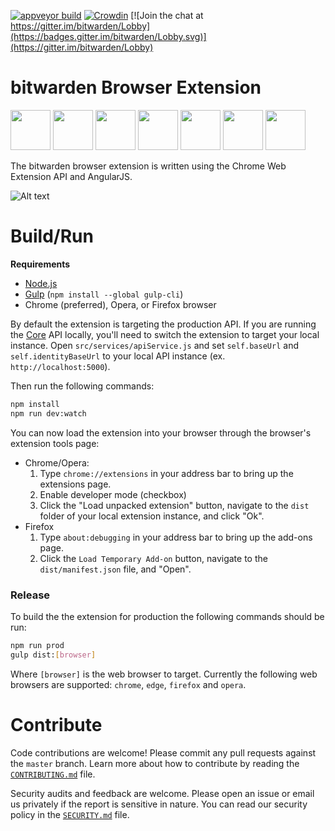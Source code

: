 [![appveyor build](https://ci.appveyor.com/api/projects/status/github/bitwarden/browser?branch=master&svg=true)](https://ci.appveyor.com/project/bitwarden/browser)
[![Crowdin](https://d322cqt584bo4o.cloudfront.net/bitwarden-browser/localized.svg)](https://crowdin.com/project/bitwarden-browser)
[![Join the chat at https://gitter.im/bitwarden/Lobby](https://badges.gitter.im/bitwarden/Lobby.svg)](https://gitter.im/bitwarden/Lobby)

# bitwarden Browser Extension

<a href="https://chrome.google.com/webstore/detail/bitwarden-free-password-m/nngceckbapebfimnlniiiahkandclblb" target="_blank"><img src="https://imgur.com/3C4iKO0.png" width="64" height="64"></a>
<a href="https://addons.mozilla.org/firefox/addon/bitwarden-password-manager/" target="_blank"><img src="http://imgur.com/JXP9jir.png" width="64" height="64"></a>
<a href="https://www.microsoft.com/store/p/bitwarden-free-password-manager/9p6kxl0svnnl" target="_blank"><img src="https://imgur.com/RlmwPGO.png" width="64" height="64"></a>
<a href="https://addons.opera.com/extensions/details/bitwarden-free-password-manager/" target="_blank"><img src="http://imgur.com/nSJ9htU.png" width="64" height="64"></a>
<a href="https://chrome.google.com/webstore/detail/bitwarden-free-password-m/nngceckbapebfimnlniiiahkandclblb" target="_blank"><img src="https://imgur.com/j8qsZ5q.png" width="64" height="64"></a>
<a href="https://brave.com/" target="_blank"><img src="https://imgur.com/bWzsEN8.png" width="64" height="64"></a>
<a href="https://addons.mozilla.org/firefox/addon/bitwarden-password-manager/" target="_blank"><img src="https://imgur.com/uhb8M86.png" width="64" height="64"></a>

The bitwarden browser extension is written using the Chrome Web Extension API and AngularJS.

![Alt text](http://imgur.com/C9p87nk.png "My Vault")

# Build/Run

**Requirements**

- [Node.js](https://nodejs.org/en/)
- [Gulp](http://gulpjs.com/) (`npm install --global gulp-cli`)
- Chrome (preferred), Opera, or Firefox browser

By default the extension is targeting the production API. If you are running the [Core](https://github.com/bitwarden/core) API locally, you'll need to switch the extension to target your local instance. Open `src/services/apiService.js` and set `self.baseUrl` and `self.identityBaseUrl` to your local API instance (ex. `http://localhost:5000`).

Then run the following commands:
```bash
npm install
npm run dev:watch
```

You can now load the extension into your browser through the browser's extension tools page:

- Chrome/Opera:
  1. Type `chrome://extensions` in your address bar to bring up the extensions page.
  2. Enable developer mode (checkbox)
  3. Click the "Load unpacked extension" button, navigate to the `dist` folder of your local extension instance, and click "Ok".
- Firefox
  1. Type `about:debugging` in your address bar to bring up the add-ons page.
  2. Click the `Load Temporary Add-on` button, navigate to the `dist/manifest.json` file, and "Open".

### Release

To build the the extension for production the following commands should be run:

```bash
npm run prod
gulp dist:[browser]
```

Where `[browser]` is the web browser to target. Currently the following web browsers are supported: `chrome`, `edge`, `firefox` and `opera`. 

# Contribute

Code contributions are welcome! Please commit any pull requests against the `master` branch. Learn more about how to contribute by reading the [`CONTRIBUTING.md`](CONTRIBUTING.md) file.

Security audits and feedback are welcome. Please open an issue or email us privately if the report is sensitive in nature. You can read our security policy in the [`SECURITY.md`](SECURITY.md) file.
